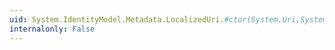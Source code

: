 ```yaml
---
uid: System.IdentityModel.Metadata.LocalizedUri.#ctor(System.Uri,System.Globalization.CultureInfo)
internalonly: False
---
```

